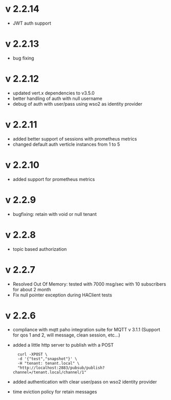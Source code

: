 # v 2.2.14
- JWT auth support 

# v 2.2.13
- bug fixing

# v 2.2.12
- updated vert.x dependencies to v3.5.0
- better handling of auth with null username
- debug of auth with user/pass using wso2 as identity provider

# v 2.2.11
- added better support of sessions with prometheus metrics
- changed default auth verticle instances from 1 to 5

# v 2.2.10
- added support for prometheus metrics

# v 2.2.9
- bugfixing: retain with void or null tenant

# v 2.2.8
- topic based authorization

# v 2.2.7
- Resolved Out Of Memory: tested with 7000 msg/sec with 10 subscribers for about 2 month
- Fix null pointer exception during HAClient tests

# v 2.2.6
- compliance with mqtt paho integration suite for MQTT v 3.1.1 (Support for qos 1 and 2, will message, clean session, etc...)
- added a little http server to publish with a POST
    
        curl -XPOST \
        -d '{"test","snapshot"}' \
        -H "tenant: tenant.local" \
        "http://localhost:2883/pubsub/publish?channel=/tenant.local/channel/1"

- added authentication with clear user/pass on wso2 identity provider
- time eviction policy for retain messages
